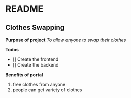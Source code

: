 # README 
## Clothes Swapping

**Purpose of project**
*To allow anyone to swap their clothes*

**Todos**
- [] Create the frontend
- [] Create the backend

**Benefits of portal**
1. free clothes from anyone
2. people can get variety of clothes

